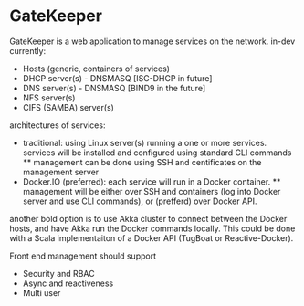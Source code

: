 # GateKeeper

GateKeeper is a web application to manage services on the network. in-dev currently:
* Hosts (generic, containers of services)
* DHCP server(s) - DNSMASQ [ISC-DHCP in future]
* DNS server(s) - DNSMASQ [BIND9 in the future]
* NFS server(s)
* CIFS (SAMBA) server(s)

architectures of services:
* traditional: using Linux server(s) running a one or more services. services will be installed and configured using standard CLI commands
** management can be done using SSH and centificates on the management server
* Docker.IO (preferred): each service will run in a Docker container.
** management will be either over SSH and containers (log into Docker server and use CLI commands), or (prefferd) over Docker API.

another bold option is to use Akka cluster to connect between the Docker hosts, and have Akka run the Docker commands locally. This could be done with a Scala implementaiton of a Docker API (TugBoat or Reactive-Docker).


Front end management should support
* Security and RBAC
* Async and reactiveness
* Multi user


